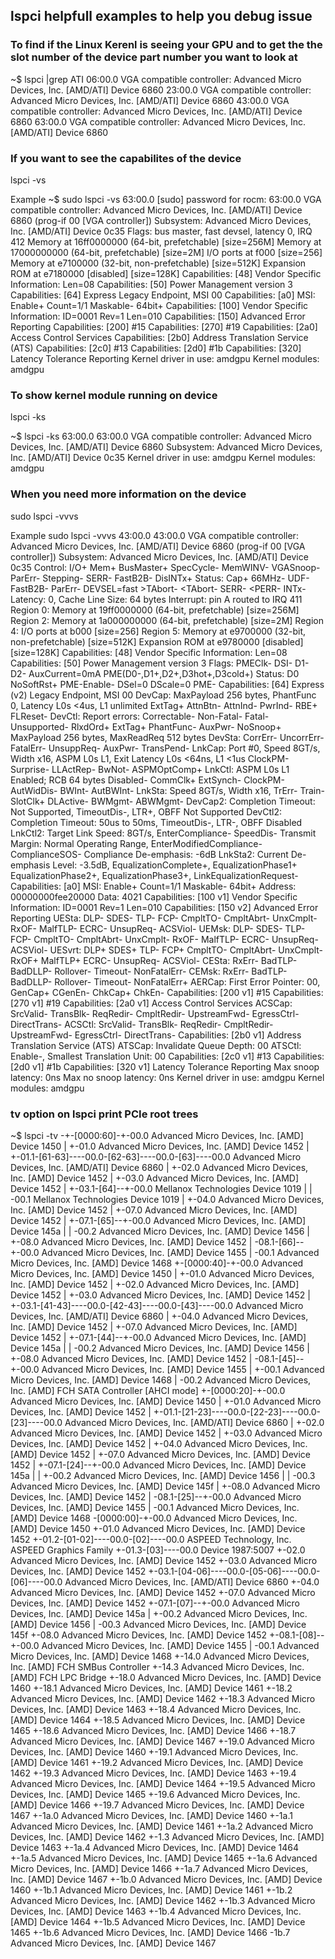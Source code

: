
## lspci helpfull examples to help you debug issue 

### To find if the Linux Kerenl is seeing your GPU and to get the the slot number of the device part number you want to look at

~$ lspci |grep ATI
06:00.0 VGA compatible controller: Advanced Micro Devices, Inc. [AMD/ATI] Device 6860
23:00.0 VGA compatible controller: Advanced Micro Devices, Inc. [AMD/ATI] Device 6860
43:00.0 VGA compatible controller: Advanced Micro Devices, Inc. [AMD/ATI] Device 6860
63:00.0 VGA compatible controller: Advanced Micro Devices, Inc. [AMD/ATI] Device 6860

### If you want to see the capabilites of the device 

lspci -vs <slot number>

Example 
~$ sudo lspci -vs 63:00.0
[sudo] password for rocm: 
63:00.0 VGA compatible controller: Advanced Micro Devices, Inc. [AMD/ATI] Device 6860 (prog-if 00 [VGA controller])
	Subsystem: Advanced Micro Devices, Inc. [AMD/ATI] Device 0c35
	Flags: bus master, fast devsel, latency 0, IRQ 412
	Memory at 16ff0000000 (64-bit, prefetchable) [size=256M]
	Memory at 17000000000 (64-bit, prefetchable) [size=2M]
	I/O ports at f000 [size=256]
	Memory at e7100000 (32-bit, non-prefetchable) [size=512K]
	Expansion ROM at e7180000 [disabled] [size=128K]
	Capabilities: [48] Vendor Specific Information: Len=08 <?>
	Capabilities: [50] Power Management version 3
	Capabilities: [64] Express Legacy Endpoint, MSI 00
	Capabilities: [a0] MSI: Enable+ Count=1/1 Maskable- 64bit+
	Capabilities: [100] Vendor Specific Information: ID=0001 Rev=1 Len=010 <?>
	Capabilities: [150] Advanced Error Reporting
	Capabilities: [200] #15
	Capabilities: [270] #19
	Capabilities: [2a0] Access Control Services
	Capabilities: [2b0] Address Translation Service (ATS)
	Capabilities: [2c0] #13
	Capabilities: [2d0] #1b
	Capabilities: [320] Latency Tolerance Reporting
	Kernel driver in use: amdgpu
	Kernel modules: amdgpu
  
  
 ### To show kernel module running on device 
 
 lspci -ks <slot number> 
 
 ~$ lspci -ks 63:00.0
63:00.0 VGA compatible controller: Advanced Micro Devices, Inc. [AMD/ATI] Device 6860
	Subsystem: Advanced Micro Devices, Inc. [AMD/ATI] Device 0c35
	Kernel driver in use: amdgpu
	Kernel modules: amdgpu

### When you need more information on the device 

sudo lspci -vvvs <Slot Number>

Example 
 sudo lspci -vvvs 43:00.0
43:00.0 VGA compatible controller: Advanced Micro Devices, Inc. [AMD/ATI] Device 6860 (prog-if 00 [VGA controller])
	Subsystem: Advanced Micro Devices, Inc. [AMD/ATI] Device 0c35
	Control: I/O+ Mem+ BusMaster+ SpecCycle- MemWINV- VGASnoop- ParErr- Stepping- SERR- FastB2B- DisINTx+
	Status: Cap+ 66MHz- UDF- FastB2B- ParErr- DEVSEL=fast >TAbort- <TAbort- <MAbort- >SERR- <PERR- INTx-
	Latency: 0, Cache Line Size: 64 bytes
	Interrupt: pin A routed to IRQ 411
	Region 0: Memory at 19ff0000000 (64-bit, prefetchable) [size=256M]
	Region 2: Memory at 1a000000000 (64-bit, prefetchable) [size=2M]
	Region 4: I/O ports at b000 [size=256]
	Region 5: Memory at e9700000 (32-bit, non-prefetchable) [size=512K]
	Expansion ROM at e9780000 [disabled] [size=128K]
	Capabilities: [48] Vendor Specific Information: Len=08 <?>
	Capabilities: [50] Power Management version 3
		Flags: PMEClk- DSI- D1- D2- AuxCurrent=0mA PME(D0-,D1+,D2+,D3hot+,D3cold+)
		Status: D0 NoSoftRst+ PME-Enable- DSel=0 DScale=0 PME-
	Capabilities: [64] Express (v2) Legacy Endpoint, MSI 00
		DevCap:	MaxPayload 256 bytes, PhantFunc 0, Latency L0s <4us, L1 unlimited
			ExtTag+ AttnBtn- AttnInd- PwrInd- RBE+ FLReset-
		DevCtl:	Report errors: Correctable- Non-Fatal- Fatal- Unsupported-
			RlxdOrd+ ExtTag+ PhantFunc- AuxPwr- NoSnoop+
			MaxPayload 256 bytes, MaxReadReq 512 bytes
		DevSta:	CorrErr- UncorrErr- FatalErr- UnsuppReq- AuxPwr- TransPend-
		LnkCap:	Port #0, Speed 8GT/s, Width x16, ASPM L0s L1, Exit Latency L0s <64ns, L1 <1us
			ClockPM- Surprise- LLActRep- BwNot- ASPMOptComp+
		LnkCtl:	ASPM L0s L1 Enabled; RCB 64 bytes Disabled- CommClk+
			ExtSynch- ClockPM- AutWidDis- BWInt- AutBWInt-
		LnkSta:	Speed 8GT/s, Width x16, TrErr- Train- SlotClk+ DLActive- BWMgmt- ABWMgmt-
		DevCap2: Completion Timeout: Not Supported, TimeoutDis-, LTR+, OBFF Not Supported
		DevCtl2: Completion Timeout: 50us to 50ms, TimeoutDis-, LTR-, OBFF Disabled
		LnkCtl2: Target Link Speed: 8GT/s, EnterCompliance- SpeedDis-
			 Transmit Margin: Normal Operating Range, EnterModifiedCompliance- ComplianceSOS-
			 Compliance De-emphasis: -6dB
		LnkSta2: Current De-emphasis Level: -3.5dB, EqualizationComplete+, EqualizationPhase1+
			 EqualizationPhase2+, EqualizationPhase3+, LinkEqualizationRequest-
	Capabilities: [a0] MSI: Enable+ Count=1/1 Maskable- 64bit+
		Address: 00000000fee20000  Data: 4021
	Capabilities: [100 v1] Vendor Specific Information: ID=0001 Rev=1 Len=010 <?>
	Capabilities: [150 v2] Advanced Error Reporting
		UESta:	DLP- SDES- TLP- FCP- CmpltTO- CmpltAbrt- UnxCmplt- RxOF- MalfTLP- ECRC- UnsupReq- ACSViol-
		UEMsk:	DLP- SDES- TLP- FCP- CmpltTO- CmpltAbrt- UnxCmplt- RxOF- MalfTLP- ECRC- UnsupReq- ACSViol-
		UESvrt:	DLP+ SDES+ TLP- FCP+ CmpltTO- CmpltAbrt- UnxCmplt- RxOF+ MalfTLP+ ECRC- UnsupReq- ACSViol-
		CESta:	RxErr- BadTLP- BadDLLP- Rollover- Timeout- NonFatalErr-
		CEMsk:	RxErr- BadTLP- BadDLLP- Rollover- Timeout- NonFatalErr+
		AERCap:	First Error Pointer: 00, GenCap+ CGenEn- ChkCap+ ChkEn-
	Capabilities: [200 v1] #15
	Capabilities: [270 v1] #19
	Capabilities: [2a0 v1] Access Control Services
		ACSCap:	SrcValid- TransBlk- ReqRedir- CmpltRedir- UpstreamFwd- EgressCtrl- DirectTrans-
		ACSCtl:	SrcValid- TransBlk- ReqRedir- CmpltRedir- UpstreamFwd- EgressCtrl- DirectTrans-
	Capabilities: [2b0 v1] Address Translation Service (ATS)
		ATSCap:	Invalidate Queue Depth: 00
		ATSCtl:	Enable-, Smallest Translation Unit: 00
	Capabilities: [2c0 v1] #13
	Capabilities: [2d0 v1] #1b
	Capabilities: [320 v1] Latency Tolerance Reporting
		Max snoop latency: 0ns
		Max no snoop latency: 0ns
	Kernel driver in use: amdgpu
	Kernel modules: amdgpu
  
  
 ### tv option on lspci print PCIe root trees 
 
  ~$ lspci -tv
-+-[0000:60]-+-00.0  Advanced Micro Devices, Inc. [AMD] Device 1450
 |           +-01.0  Advanced Micro Devices, Inc. [AMD] Device 1452
 |           +-01.1-[61-63]----00.0-[62-63]----00.0-[63]----00.0  Advanced Micro Devices, Inc. [AMD/ATI] Device 6860
 |           +-02.0  Advanced Micro Devices, Inc. [AMD] Device 1452
 |           +-03.0  Advanced Micro Devices, Inc. [AMD] Device 1452
 |           +-03.1-[64]--+-00.0  Mellanox Technologies Device 1019
 |           |            \-00.1  Mellanox Technologies Device 1019
 |           +-04.0  Advanced Micro Devices, Inc. [AMD] Device 1452
 |           +-07.0  Advanced Micro Devices, Inc. [AMD] Device 1452
 |           +-07.1-[65]--+-00.0  Advanced Micro Devices, Inc. [AMD] Device 145a
 |           |            \-00.2  Advanced Micro Devices, Inc. [AMD] Device 1456
 |           +-08.0  Advanced Micro Devices, Inc. [AMD] Device 1452
 |           \-08.1-[66]--+-00.0  Advanced Micro Devices, Inc. [AMD] Device 1455
 |                        \-00.1  Advanced Micro Devices, Inc. [AMD] Device 1468
 +-[0000:40]-+-00.0  Advanced Micro Devices, Inc. [AMD] Device 1450
 |           +-01.0  Advanced Micro Devices, Inc. [AMD] Device 1452
 |           +-02.0  Advanced Micro Devices, Inc. [AMD] Device 1452
 |           +-03.0  Advanced Micro Devices, Inc. [AMD] Device 1452
 |           +-03.1-[41-43]----00.0-[42-43]----00.0-[43]----00.0  Advanced Micro Devices, Inc. [AMD/ATI] Device 6860
 |           +-04.0  Advanced Micro Devices, Inc. [AMD] Device 1452
 |           +-07.0  Advanced Micro Devices, Inc. [AMD] Device 1452
 |           +-07.1-[44]--+-00.0  Advanced Micro Devices, Inc. [AMD] Device 145a
 |           |            \-00.2  Advanced Micro Devices, Inc. [AMD] Device 1456
 |           +-08.0  Advanced Micro Devices, Inc. [AMD] Device 1452
 |           \-08.1-[45]--+-00.0  Advanced Micro Devices, Inc. [AMD] Device 1455
 |                        +-00.1  Advanced Micro Devices, Inc. [AMD] Device 1468
 |                        \-00.2  Advanced Micro Devices, Inc. [AMD] FCH SATA Controller [AHCI mode]
 +-[0000:20]-+-00.0  Advanced Micro Devices, Inc. [AMD] Device 1450
 |           +-01.0  Advanced Micro Devices, Inc. [AMD] Device 1452
 |           +-01.1-[21-23]----00.0-[22-23]----00.0-[23]----00.0  Advanced Micro Devices, Inc. [AMD/ATI] Device 6860
 |           +-02.0  Advanced Micro Devices, Inc. [AMD] Device 1452
 |           +-03.0  Advanced Micro Devices, Inc. [AMD] Device 1452
 |           +-04.0  Advanced Micro Devices, Inc. [AMD] Device 1452
 |           +-07.0  Advanced Micro Devices, Inc. [AMD] Device 1452
 |           +-07.1-[24]--+-00.0  Advanced Micro Devices, Inc. [AMD] Device 145a
 |           |            +-00.2  Advanced Micro Devices, Inc. [AMD] Device 1456
 |           |            \-00.3  Advanced Micro Devices, Inc. [AMD] Device 145f
 |           +-08.0  Advanced Micro Devices, Inc. [AMD] Device 1452
 |           \-08.1-[25]--+-00.0  Advanced Micro Devices, Inc. [AMD] Device 1455
 |                        \-00.1  Advanced Micro Devices, Inc. [AMD] Device 1468
 \-[0000:00]-+-00.0  Advanced Micro Devices, Inc. [AMD] Device 1450
             +-01.0  Advanced Micro Devices, Inc. [AMD] Device 1452
             +-01.2-[01-02]----00.0-[02]----00.0  ASPEED Technology, Inc. ASPEED Graphics Family
             +-01.3-[03]----00.0  Device 1987:5007
             +-02.0  Advanced Micro Devices, Inc. [AMD] Device 1452
             +-03.0  Advanced Micro Devices, Inc. [AMD] Device 1452
             +-03.1-[04-06]----00.0-[05-06]----00.0-[06]----00.0  Advanced Micro Devices, Inc. [AMD/ATI] Device 6860
             +-04.0  Advanced Micro Devices, Inc. [AMD] Device 1452
             +-07.0  Advanced Micro Devices, Inc. [AMD] Device 1452
             +-07.1-[07]--+-00.0  Advanced Micro Devices, Inc. [AMD] Device 145a
             |            +-00.2  Advanced Micro Devices, Inc. [AMD] Device 1456
             |            \-00.3  Advanced Micro Devices, Inc. [AMD] Device 145f
             +-08.0  Advanced Micro Devices, Inc. [AMD] Device 1452
             +-08.1-[08]--+-00.0  Advanced Micro Devices, Inc. [AMD] Device 1455
             |            \-00.1  Advanced Micro Devices, Inc. [AMD] Device 1468
             +-14.0  Advanced Micro Devices, Inc. [AMD] FCH SMBus Controller
             +-14.3  Advanced Micro Devices, Inc. [AMD] FCH LPC Bridge
             +-18.0  Advanced Micro Devices, Inc. [AMD] Device 1460
             +-18.1  Advanced Micro Devices, Inc. [AMD] Device 1461
             +-18.2  Advanced Micro Devices, Inc. [AMD] Device 1462
             +-18.3  Advanced Micro Devices, Inc. [AMD] Device 1463
             +-18.4  Advanced Micro Devices, Inc. [AMD] Device 1464
             +-18.5  Advanced Micro Devices, Inc. [AMD] Device 1465
             +-18.6  Advanced Micro Devices, Inc. [AMD] Device 1466
             +-18.7  Advanced Micro Devices, Inc. [AMD] Device 1467
             +-19.0  Advanced Micro Devices, Inc. [AMD] Device 1460
             +-19.1  Advanced Micro Devices, Inc. [AMD] Device 1461
             +-19.2  Advanced Micro Devices, Inc. [AMD] Device 1462
             +-19.3  Advanced Micro Devices, Inc. [AMD] Device 1463
             +-19.4  Advanced Micro Devices, Inc. [AMD] Device 1464
             +-19.5  Advanced Micro Devices, Inc. [AMD] Device 1465
             +-19.6  Advanced Micro Devices, Inc. [AMD] Device 1466
             +-19.7  Advanced Micro Devices, Inc. [AMD] Device 1467
             +-1a.0  Advanced Micro Devices, Inc. [AMD] Device 1460
             +-1a.1  Advanced Micro Devices, Inc. [AMD] Device 1461
             +-1a.2  Advanced Micro Devices, Inc. [AMD] Device 1462
             +-1.3  Advanced Micro Devices, Inc. [AMD] Device 1463
             +-1a.4  Advanced Micro Devices, Inc. [AMD] Device 1464
             +-1a.5  Advanced Micro Devices, Inc. [AMD] Device 1465
             +-1a.6  Advanced Micro Devices, Inc. [AMD] Device 1466
             +-1a.7  Advanced Micro Devices, Inc. [AMD] Device 1467
             +-1b.0  Advanced Micro Devices, Inc. [AMD] Device 1460
             +-1b.1  Advanced Micro Devices, Inc. [AMD] Device 1461
             +-1b.2  Advanced Micro Devices, Inc. [AMD] Device 1462
             +-1b.3  Advanced Micro Devices, Inc. [AMD] Device 1463
             +-1b.4  Advanced Micro Devices, Inc. [AMD] Device 1464
             +-1b.5  Advanced Micro Devices, Inc. [AMD] Device 1465
             +-1b.6  Advanced Micro Devices, Inc. [AMD] Device 1466
             \-1b.7  Advanced Micro Devices, Inc. [AMD] Device 1467

